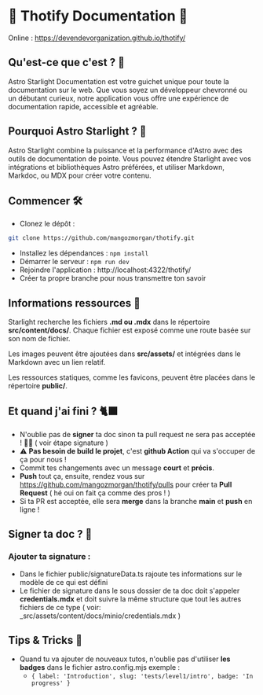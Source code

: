 # 🌟 Thotify Documentation 🌟

Online : https://devendevorganization.github.io/thotify/

## Qu'est-ce que c'est ? 🤔

Astro Starlight Documentation est votre guichet unique pour toute la documentation sur le web. Que vous soyez un développeur chevronné ou un débutant curieux, notre application vous offre une expérience de documentation rapide, accessible et agréable.

## Pourquoi Astro Starlight ? 🌠

Astro Starlight combine la puissance et la performance d'Astro avec des outils de documentation de pointe. Vous pouvez étendre Starlight avec vos intégrations et bibliothèques Astro préférées, et utiliser Markdown, Markdoc, ou MDX pour créer votre contenu.

## Commencer 🛠️

- Clonez le dépôt :

```bash
git clone https://github.com/mangozmorgan/thotify.git
```

- Installez les dépendances : `npm install`
- Démarrer le serveur : `npm run dev`
- Rejoindre l'application : http://localhost:4322/thotify/
- Créer ta propre branche pour nous transmettre ton savoir

## Informations ressources 👀

Starlight recherche les fichiers **.md ou .mdx** dans le répertoire **src/content/docs/**. Chaque fichier est exposé comme une route basée sur son nom de fichier.

Les images peuvent être ajoutées dans **src/assets/** et intégrées dans le Markdown avec un lien relatif.

Les ressources statiques, comme les favicons, peuvent être placées dans le répertoire **public/**.

## Et quand j'ai fini ? 🐈‍⬛

- N'oublie pas de **signer** ta doc sinon ta pull request ne sera pas acceptée ! 🤙🤙 ( voir étape signature )
- ⚠️ **Pas besoin de build le projet**, c'est **github Action** qui va s'occuper de ça pour nous !
- Commit tes changements avec un message **court** et **précis**.
- **Push** tout ça, ensuite, rendez vous sur https://github.com/mangozmorgan/thotify/pulls pour créer ta **Pull Request** ( hé oui on fait ça comme des pros ! )
- Si ta PR est acceptée, elle sera **merge** dans la branche **main** et **push** en ligne !

## Signer ta doc ? 🤔

### Ajouter ta signature :

- Dans le fichier public/signatureData.ts rajoute tes informations sur le modèle de ce qui est défini
- Le fichier de signature dans le sous dossier de ta doc doit s'appeler **credentials.mdx** et doit suivre la même structure que tout les autres fichiers de ce type ( voir: \_src/assets/content/docs/minio/credentials.mdx )

## Tips & Tricks 🤫

- Quand tu va ajouter de nouveaux tutos, n'oublie pas d'utiliser **les badges** dans le fichier astro.config.mjs exemple :
  - `{ label: 'Introduction', slug: 'tests/level1/intro', badge: 'In progress' }`


